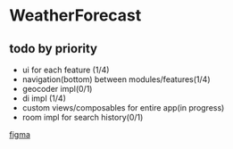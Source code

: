 # WeatherForecast

## todo by priority
- ui for each feature (1/4)
- navigation(bottom) between modules/features(1/4)
- geocoder impl(0/1)
- di impl (1/4)
- custom views/composables for entire app(in progress)
- room impl for search history(0/1)

[figma](https://www.figma.com/file/ZB36eZXjaLnKkqIbxpJSw5/WeatherForecast?node-id=5%3A9&t=1Ah6rfWYZiUzE1kJ-0)
